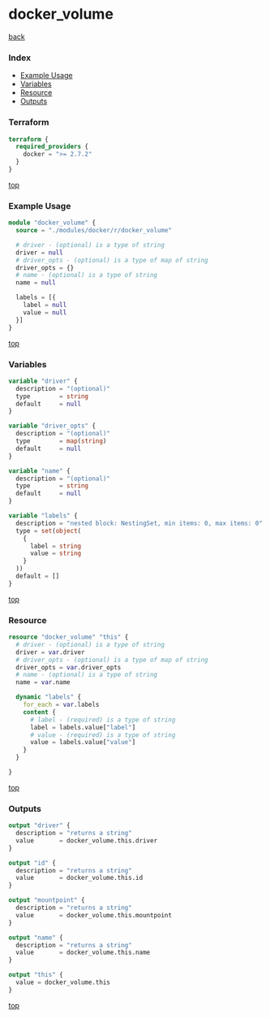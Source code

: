 # docker_volume

[back](../docker.md)

### Index

- [Example Usage](#example-usage)
- [Variables](#variables)
- [Resource](#resource)
- [Outputs](#outputs)

### Terraform

```terraform
terraform {
  required_providers {
    docker = ">= 2.7.2"
  }
}
```

[top](#index)

### Example Usage

```terraform
module "docker_volume" {
  source = "./modules/docker/r/docker_volume"

  # driver - (optional) is a type of string
  driver = null
  # driver_opts - (optional) is a type of map of string
  driver_opts = {}
  # name - (optional) is a type of string
  name = null

  labels = [{
    label = null
    value = null
  }]
}
```

[top](#index)

### Variables

```terraform
variable "driver" {
  description = "(optional)"
  type        = string
  default     = null
}

variable "driver_opts" {
  description = "(optional)"
  type        = map(string)
  default     = null
}

variable "name" {
  description = "(optional)"
  type        = string
  default     = null
}

variable "labels" {
  description = "nested block: NestingSet, min items: 0, max items: 0"
  type = set(object(
    {
      label = string
      value = string
    }
  ))
  default = []
}
```

[top](#index)

### Resource

```terraform
resource "docker_volume" "this" {
  # driver - (optional) is a type of string
  driver = var.driver
  # driver_opts - (optional) is a type of map of string
  driver_opts = var.driver_opts
  # name - (optional) is a type of string
  name = var.name

  dynamic "labels" {
    for_each = var.labels
    content {
      # label - (required) is a type of string
      label = labels.value["label"]
      # value - (required) is a type of string
      value = labels.value["value"]
    }
  }

}
```

[top](#index)

### Outputs

```terraform
output "driver" {
  description = "returns a string"
  value       = docker_volume.this.driver
}

output "id" {
  description = "returns a string"
  value       = docker_volume.this.id
}

output "mountpoint" {
  description = "returns a string"
  value       = docker_volume.this.mountpoint
}

output "name" {
  description = "returns a string"
  value       = docker_volume.this.name
}

output "this" {
  value = docker_volume.this
}
```

[top](#index)